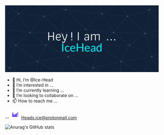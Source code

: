 ![Header](https://raw.githubusercontent.com/Ice-Head/Ice-Head/main/github-header-image%20(1).png)

- 👋 Hi, I’m @Ice-Head
- 👀 I’m interested in ...
- 🌱 I’m currently learning ...
- 💞️ I’m looking to collaborate on ...
- 📫 How to reach me ...

-- ![Proton](https://raw.githubusercontent.com/Ice-Head/Ice-Head/c3e093512867ae462a873e8207981cc4fefa75ef/pmail.svg) Heads.ice@protonmail.com
<!---
Ice-Head/Ice-Head is a ✨ special ✨ repository because its `README.md` (this file) appears on your GitHub profile.
You can click the Preview link to take a look at your changes.
--->

![Anurag's GitHub stats](https://github-readme-stats.vercel.app/api?username=Ice-Head&show_icons=true)
